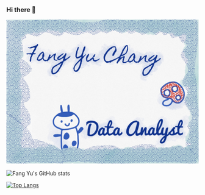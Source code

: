 ### Hi there 👋

![cover img](https://github.com/changrita1114/changrita1114/blob/main/IMG_0032.jpg?raw=true)

![Fang Yu's GitHub stats](https://github-readme-stats.vercel.app/api?username=changrita1114&show_icons=true&theme=buefy)

[![Top Langs](https://github-readme-stats.vercel.app/api/top-langs/?username=changrita1114&layout=compact)](https://github.com/anuraghazra/github-readme-stats)

<!--
**changrita1114/changrita1114** is a ✨ _special_ ✨ repository because its `README.md` (this file) appears on your GitHub profile.

Here are some ideas to get you started:

- 🔭 I’m currently working on ...
- 🌱 I’m currently learning ...
- 👯 I’m looking to collaborate on ...
- 🤔 I’m looking for help with ...
- 💬 Ask me about ...
- 📫 How to reach me: ...
- 😄 Pronouns: ...
- ⚡ Fun fact: ...
-->

